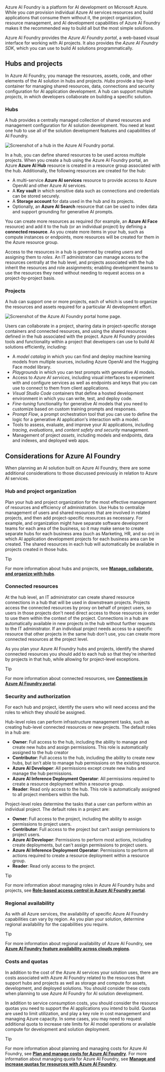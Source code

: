 Azure AI Foundry is a platform for AI development on Microsoft Azure. While you *can* provision individual Azure AI services resources and build applications that consume them without it, the project organization, resource management, and AI development capabilities of Azure AI Foundry makes it the recommended way to build all but the most simple solutions.

Azure AI Foundry provides the *Azure AI Foundry portal*, a web-based visual interface for working with AI projects. It also provides the *Azure AI Foundry SDK*, which you can use to build AI solutions programmatically.

## Hubs and projects

In Azure AI Foundry, you manage the resources, assets, code, and other elements of the AI solution in hubs and projects. *Hubs* provide a top-level container for managing shared resources, data, connections and security configuration for AI application development. A hub can support multiple *projects*, in which developers collaborate on building a specific solution.

### Hubs

A hub provides a centrally managed collection of shared resources and management configuration for AI solution development. You need at least one hub to use all of the solution development features and capabilities of AI Foundry.

![Screenshot of a hub in the Azure AI Foundry portal.](../media/ai-foundry-hub.png)

In a hub, you can define shared resources to be used across multiple projects. When you create a hub using the Azure AI Foundry portal, an Azure **Azure AI Hub** resource is created in a resource group associated with the hub. Additionally, the following resources are created for the hub:

- A multi-service **Azure AI services** resource to provide access to Azure OpenAI and other Azure AI services.
- A **Key vault** in which sensitive data such as connections and credentials can be stored securely.
- A **Storage account** for data used in the hub and its projects.
- Optionally, an **Azure AI Search** resource that can be used to index data and support grounding for generative AI prompts.

You can create more resources as required (for example, an **Azure AI Face** resource) and add it to the hub (or an individual project) by defining a **connected resource**. As you create more items in your hub, such as compute instances or endpoints, more resources will be created for them in the Azure resource group.

Access to the resources in a hub is governed by creating *users* and assigning them to *roles*. An IT administrator can manage access to the resources centrally at the hub level, and projects associated with the hub inherit the resources and role assignments; enabling development teams to use the resources they need without needing to request access on a project-by-project basis.

### Projects

A hub can support one or more projects, each of which is used to organize the resources and assets required for a particular AI development effort.  

![Screenshot of the Azure AI Foundry portal home page.](../media/ai-foundry-project.png)

Users can collaborate in a project, sharing data in project-specific storage containers and connected resources, and using the shared resources defined in the hub associated with the project. Azure AI Foundry provides tools and functionality within a project that developers can use to build AI solutions efficiently, including:

- A *model catalog* in which you can find and deploy machine learning models from multiple sources, including Azure OpenAI and the Hugging Face model library.
- *Playgrounds* in which you can test prompts with generative AI models.
- Access to *Azure AI services*, including visual interfaces to experiment with and configure services as well as endpoints and keys that you can use to connect to them from client applications.
- *Visual Studio Code* containers that define a hosted development environment in which you can write, test, and deploy code.
- *Fine-tuning* functionality for generative AI models that you need to customize based on custom training prompts and responses.
- *Prompt Flow*, a prompt orchestration tool that you can use to define the logic for a generative AI application's interaction with a model.
- Tools to assess, evaluate, and improve your AI applications, including *tracing*, *evaluations*, and *content safety and security* management.
- Management of project *assets*, including models and endpoints, data and indexes, and deployed web apps.

## Considerations for Azure AI Foundry

When planning an AI solution built on Azure AI Foundry, there are some additional considerations to those discussed previously in relation to Azure AI services.

### Hub and project organization

Plan your hub and project organization for the most effective management of resources and efficiency of administration. Use Hubs to centralize management of users and shared resources that are involved in related projects, and then add project-specific resources as necessary. For example, and organization might have separate software development teams for each area of the business, so it may make sense to create separate hubs for each business area (such as Marketing, HR, and so on) in which AI application development projects for each business area can be created. The shared resources in each hub will automatically be available in projects created in those hubs.

> [!TIP]
> For more information about hubs and projects, see **[Manage, collaborate, and organize with hubs](/azure/ai-studio/concepts/ai-resources?azure-portal=true)**.

### Connected resources

At the hub level, an IT administrator can create shared resource connections in a hub that will be used in downstream projects. Projects access the connected resources by proxy on behalf of project users, so users in those projects don't need direct access to those resources in order to use them within the context of the project. Connections in a hub are automatically available in new projects in the hub without further requests to the IT administrator. If an individual project needs access to a specific resource that other projects in the same hub don't use, you can create more connected resources at the project level.

As you plan your Azure AI Foundry hubs and projects, identify the shared connected resources you should add to each hub so that they're inherited by projects in that hub, while allowing for project-level exceptions.

> [!TIP]
> For more information about connected resources, see **[Connections in Azure AI Foundry portal](/azure/ai-studio/concepts/connections?azure-portal=true)**.

### Security and authorization

For each hub and project, identify the users who will need access and the roles to which they should be assigned.

Hub-level roles can perform infrastructure management tasks, such as creating hub-level connected resources or new projects. The default roles in a hub are:

- **Owner**: Full access to the hub, including the ability to manage and create new hubs and assign permissions. This role is automatically assigned to the hub creator
- **Contributor**: Full access to the hub, including the ability to create new hubs, but isn't able to manage hub permissions on the existing resource.
- **Azure AI Developer**: All permissions except create new hubs and manage the hub permissions.
- **Azure AI Inference Deployment Operator**: All permissions required to create a resource deployment within a resource group.
- **Reader**: Read only access to the hub. This role is automatically assigned to all project members within the hub.

Project-level roles determine the tasks that a user can perform within an individual project. The default roles in a project are:

- **Owner**: Full access to the project, including the ability to assign permissions to project users.
- **Contributor**: Full access to the project but can't assign permissions to project users.
- **Azure AI Developer**: Permissions to perform most actions, including create deployments, but can't assign permissions to project users.
- **Azure AI Inference Deployment Operator**: Permissions to perform all actions required to create a resource deployment within a resource group.
- **Reader**: Read only access to the project.

> [!TIP]
> For more information about managing roles in Azure AI Foundry hubs and projects, see **[Role-based access control in Azure AI Foundry portal](/azure/ai-studio/concepts/rbac-ai-studio?azure-portal=true)**.

### Regional availability

As with all Azure services, the availability of specific Azure AI Foundry capabilities can vary by region. As you plan your solution, determine regional availability for the capabilities you require.

> [!TIP]
> For more information about regional availability of Azure AI Foundry, see **[Azure AI Foundry feature availability across clouds regions](/azure/ai-studio/reference/region-support?azure-portal=true)**.

### Costs and quotas

In addition to the cost of the Azure AI services your solution uses, there are costs associated with Azure AI Foundry related to the resources that support hubs and projects as well as storage and compute for assets, development, and deployed solutions. You should consider these costs when planning to use Azure AI Foundry for AI solution development.

In addition to service consumption costs, you should consider the resource quotas you need to support the AI applications you intend to build. Quotas are used to limit utilization, and play a key role in cost management and managing Azure capacity. In some cases, you may need to request additional quota to increase rate limits for AI model operations or available compute for development and solution deployment.

> [!TIP]
> For more information about planning and managing costs for Azure AI Foundry, see **[Plan and manage costs for Azure AI Foundry](/azure/ai-studio/how-to/costs-plan-manage?azure-portal=true)**. For more information about managing quota for Azure AI Foundry, see **[Manage and increase quotas for resources with Azure AI Foundry](/azure/ai-studio/how-to/quota?azure-portal=true)**.